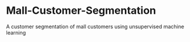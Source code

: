 # Mall-Customer-Segmentation
A customer segmentation of mall customers using unsupervised machine learning 
